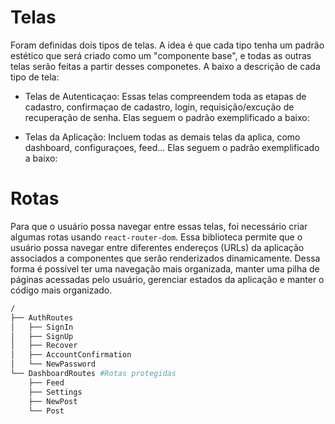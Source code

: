 # Telas
Foram definidas dois tipos de telas. A idea é que cada tipo tenha um padrão estético que será criado como um "componente base", e todas as outras telas serão feitas a partir desses componetes. A baixo a descrição de cada tipo de tela:
- Telas de Autenticaçao: Essas telas compreendem toda as etapas de cadastro, confirmaçao de cadastro, login, requisição/excução de recuperação de senha. Elas seguem o padrão exemplificado a baixo:


- Telas da Aplicação: Incluem todas as demais telas da aplica, como dashboard, configuraçoes, feed... Elas seguem o padrão exemplificado a baixo:


# Rotas
Para que o usuário possa navegar entre essas telas, foi necessário criar algumas rotas usando `react-router-dom`. Essa biblioteca permite que o usuário possa navegar entre diferentes endereços (URLs) da aplicação associados a componentes que serão renderizados dinamicamente. Dessa forma é possível ter uma navegação mais organizada, manter uma pilha de páginas acessadas pelo usuário, gerenciar estados da aplicação e manter o código mais organizado.

~~~bash
/
├── AuthRoutes
│   ├── SignIn
│   ├── SignUp
│   ├── Recover
│   ├── AccountConfirmation
│   └── NewPassword
└── DashboardRoutes #Rotas protegidas
    ├── Feed
    ├── Settings 
    ├── NewPost
    └── Post 
~~~




